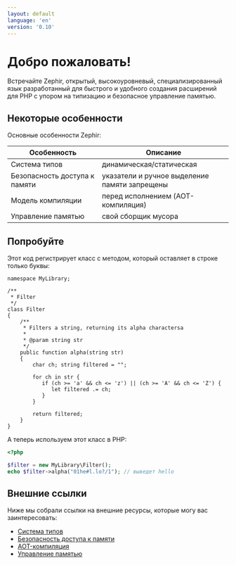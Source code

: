 ```yaml
---
layout: default
language: 'en'
version: '0.10'
---
```


# Добро пожаловать!
Встречайте Zephir, открытый, высокоуровневый, специализированный язык разработанный для быстрого и удобного создания расширений для PHP с упором на типизацию и безопасное управление памятью.

<a name='some-features'></a>

## Некоторые особенности
Основные особенности Zephir:

| Особенность                   | Описание                                      |
| ----------------------------- | --------------------------------------------- |
| Система типов                 | динамическая/статическая                      |
| Безопасность доступа к памяти | указатели и ручное выделение памяти запрещены |
| Модель компиляции             | перед исполнением (AOT-компиляция)            |
| Управление памятью            | свой сборщик мусора                           |

<a name='a-small-taste'></a>

## Попробуйте
Этот код регистрирует класс с методом, который оставляет в строке только буквы:

```zephir
namespace MyLibrary;

/**
 * Filter
 */
class Filter
{
    /**
     * Filters a string, returning its alpha charactersa
     *
     * @param string str
     */
    public function alpha(string str)
    {
        char ch; string filtered = "";

        for ch in str {
           if (ch >= 'a' && ch <= 'z') || (ch >= 'A' && ch <= 'Z') {
              let filtered .= ch;
           }
        }

        return filtered;
    }
}
```

А теперь используем этот класс в PHP:

```php
<?php

$filter = new MyLibrary\Filter();
echo $filter->alpha("01he#l.lo?/1"); // выведет hello
```

<a name='external-links'></a>

## Внешние ссылки
Ниже мы собрали ссылки на внешние ресурсы, которые могу вас заинтересовать:

- [Система типов](https://en.wikipedia.org/wiki/Type_system)
- [Безопасность доступа к памяти](https://en.wikipedia.org/wiki/Memory_safety)
- [AOT-компиляция](https://en.wikipedia.org/wiki/Ahead-of-time_compilation)
- [Управление памятью](https://en.wikipedia.org/wiki/Memory_management)
